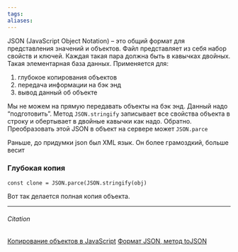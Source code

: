 ```yaml
---
tags: 
aliases: 
---
```


JSON (JavaScript Object Notation) – это общий формат для представления значений и объектов. Файл представляет из себя набор свойств и ключей. Каждая такая пара должна быть в кавычках двойных. Такая элементарная база данных.
Применяется для:
1. глубокое копирования объектов
2. передача информации на бэк энд
3. вывод данный об объекте 

Мы не можем на прямую передавать объекты на бэк энд. Данный надо “подготовить”. Метод `JSON.stringify` записывает все свойства объекта в строку и обертывает в двойные кавычки как надо.
Обратно. Преобразовать этой JSON  в объект на сервере может `JSON.parce` 

Раньше, до придумки json был XML язык. Он более грамоздкий, больше весит

### Глубокая копия
`const clone = JSON.parce(JSON.stringify(obj)`

Вот так делается полная копия объекта.

---
###### Citation
[Копирование объектов в JavaScript](https://medium.com/@stasonmars/%D0%BA%D0%BE%D0%BF%D0%B8%D1%80%D0%BE%D0%B2%D0%B0%D0%BD%D0%B8%D0%B5-%D0%BE%D0%B1%D1%8A%D0%B5%D0%BA%D1%82%D0%BE%D0%B2-%D0%B2-javascript-d25c261a7aff)
[Формат JSON, метод toJSON](https://learn.javascript.ru/json)

